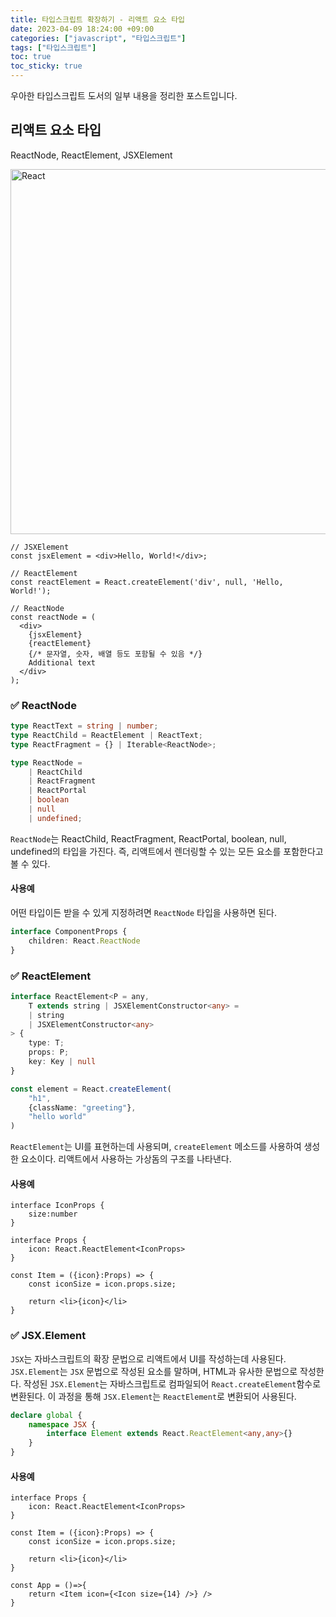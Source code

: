 ```yaml
---
title: 타입스크립트 확장하기 - 리액트 요소 타입
date: 2023-04-09 18:24:00 +09:00
categories: ["javascript", "타입스크립트"]
tags: ["타입스크립트"]
toc: true
toc_sticky: true
---
```


우아한 타입스크립트 도서의 일부 내용을 정리한 포스트입니다.

## 리액트 요소 타입

ReactNode, ReactElement, JSXElement

<img width="584" alt="React" src="https://github.com/hyemin12/hyemin12.github.io/assets/66300732/cfc4f4f5-1ace-499a-923c-8efee5a994cb">


```tsx
// JSXElement
const jsxElement = <div>Hello, World!</div>;

// ReactElement
const reactElement = React.createElement('div', null, 'Hello, World!');

// ReactNode
const reactNode = (
  <div>
    {jsxElement}
    {reactElement}
    {/* 문자열, 숫자, 배열 등도 포함될 수 있음 */}
    Additional text
  </div>
);
```

### ✅ ReactNode

```ts
type ReactText = string | number;
type ReactChild = ReactElement | ReactText;
type ReactFragment = {} | Iterable<ReactNode>;

type ReactNode = 
    | ReactChild
    | ReactFragment
    | ReactPortal
    | boolean
    | null
    | undefined;
```
`ReactNode`는 ReactChild, ReactFragment, ReactPortal, boolean, null, undefined의 타입을 가진다. 즉, 리액트에서 렌더링할 수 있는 모든 요소를 포함한다고 볼 수 있다. 

#### 사용예

어떤 타입이든 받을 수 있게 지정하려면 `ReactNode` 타입을 사용하면 된다.

```ts
interface ComponentProps {
    children: React.ReactNode
}
```

### ✅ ReactElement

```ts
interface ReactElement<P = any,
    T extends string | JSXElementConstructor<any> = 
    | string
    | JSXElementConstructor<any>
> {
    type: T;
    props: P;
    key: Key | null
}

const element = React.createElement(
    "h1",
    {className: "greeting"},
    "hello world"
)
```

`ReactElement`는 UI를 표현하는데 사용되며, `createElement` 메소드를 사용하여 생성한 요소이다. 리액트에서 사용하는 가상돔의 구조를 나타낸다.

#### 사용예

```tsx
interface IconProps {
    size:number
}

interface Props {
    icon: React.ReactElement<IconProps>
}

const Item = ({icon}:Props) => {
    const iconSize = icon.props.size;

    return <li>{icon}</li>
}
```


### ✅ JSX.Element

`JSX`는 자바스크립트의 확장 문법으로 리액트에서 UI를 작성하는데 사용된다.    
`JSX.Element`는 `JSX` 문법으로 작성된 요소를 말하며, HTML과 유사한 문법으로 작성한다. 작성된 `JSX.Element`는 자바스크립트로 컴파일되어 `React.createElement`함수로 변환된다. 이 과정을 통해 `JSX.Element`는 `ReactElement`로 변환되어 사용된다.

```ts
declare global {
    namespace JSX {
        interface Element extends React.ReactElement<any,any>{}
    }
}
```

#### 사용예

```tsx
interface Props {
    icon: React.ReactElement<IconProps>
}

const Item = ({icon}:Props) => {
    const iconSize = icon.props.size;

    return <li>{icon}</li>
}

const App = ()=>{
    return <Item icon={<Icon size={14} />} />
}
```
